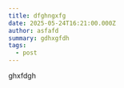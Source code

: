 ```yaml
---
title: dfghngxfg
date: 2025-05-24T16:21:00.000Z
author: asfafd
summary: gdhxgfdh
tags:
  - post
---
```

ghxfdgh
